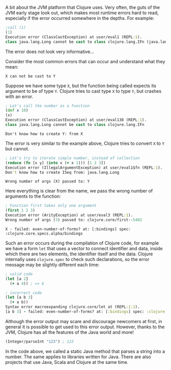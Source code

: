 A bit about the JVM platform that Clojure uses. Very often, the guts of the JVM early stage look out, which makes most runtime errors hard to read, especially if the error occurred somewhere in the depths. For example:

```clojure
;call (1)
(1)
Execution error (ClassCastException) at user/eval1 (REPL:1).
class java.lang.Long cannot be cast to class clojure.lang.IFn (java.lang.Long is in module java.base of loader 'bootstrap'; clojure.lang.IFn is in unnamed module of loader 'app')
```

The error does not look very informative...

Consider the most common errors that can occur and understand what they mean:

`X can not be cast to Y`

Suppose we have some type `X`, but the function being called expects its argument to be of type `Y`. Clojure tries to cast type `X` to type `Y`, but crashes with an error.

```clojure
; Let's call the number as a function
(def x 10)
(x)
Execution error (ClassCastException) at user/eval138 (REPL:1).
class java.lang.Long cannot be cast to class clojure.lang.IFn
```

`Don't know how to create Y: from X`

The error is very similar to the example above, Clojure tries to convert `X` to `Y` but cannot.

```clojure
; Let's try to iterate simple number, instead of collection
(reduce (fn [x y] (into x (+ x 1))) [1 2 3])
Execution error (IllegalArgumentException) at user/eval1$fn (REPL:1).
Don't know how to create ISeq from: java.lang.Long
```

`Wrong number of args (X) passed to: Y`

Here everything is clear from the name, we pass the wrong number of arguments to the function:

```clojure
; Function first takes only one argument
(first 1 2 3)
Execution error (ArityException) at user/eval3 (REPL:1).
Wrong number of args (3) passed to: clojure.core/first--5402
```

`X - failed: even-number-of-forms? at: [:bindings] spec: :clojure.core.specs.alpha/bindings`

Such an error occurs during the compilation of Clojure code, for example we have a form `let` that uses a vector to connect identifier and data, inside which there are two elements, the identifier itself and the data. Clojure internally uses `clojure.spec` to check such declarations, so the error message may be slightly different each time:

```clojure
; valid code
(let [a 2]
  (+ a 4)) ; => 6

; incorrect code
(let [a b 3]
  (+ a b))
Syntax error macroexpanding clojure.core/let at (REPL:1:1).
[a b 3] - failed: even-number-of-forms? at: [:bindings] spec: :clojure.core.specs.alpha/bindings
```

Although the error output may scare and discourage newcomers at first, in general it is possible to get used to this error output. However, thanks to the JVM, Clojure has all the features of the Java world and more!

```clojure
(Integer/parseInt "123") ; 123
```

In the code above, we called a static Java method that parses a string into a number. The same applies to libraries written for Java. There are also projects that use Java, Scala and Clojure at the same time.
